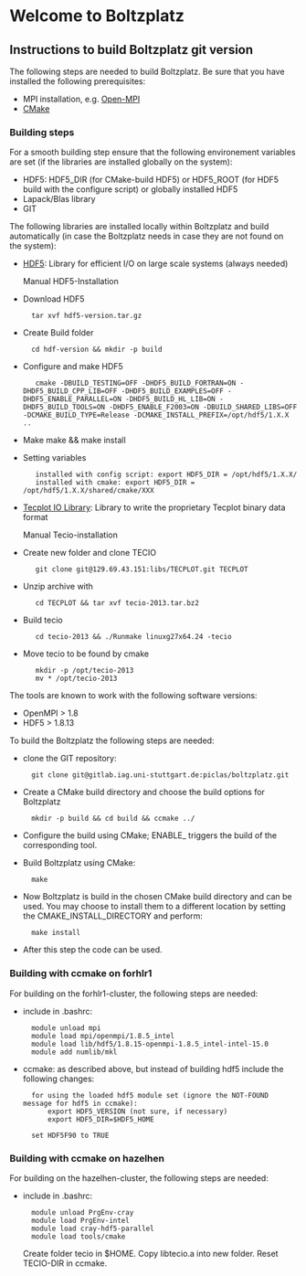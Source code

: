 # Welcome to Boltzplatz

## Instructions to build Boltzplatz git version

The following steps are needed to build Boltzplatz. Be sure that you have installed the following prerequisites:

* MPI installation, e.g. [Open-MPI][openmpi]
* [CMake][cmake]

### Building steps

For a smooth building step ensure that the following environement variables are set (if the libraries are installed globally on the system):

* HDF5: HDF5_DIR (for CMake-build HDF5) or HDF5_ROOT (for HDF5 build with the configure script) or globally installed HDF5
* Lapack/Blas library
* GIT

The following libraries are installed locally within Boltzplatz and build automatically (in case the Boltzplatz needs  in case they are not found on the system):

* [HDF5][hdf5]: Library for efficient I/O on large scale systems (always needed)

  Manual HDF5-Installation

*  Download HDF5

         tar xvf hdf5-version.tar.gz
*  Create Build folder

         cd hdf-version && mkdir -p build
* Configure and make HDF5

         cmake -DBUILD_TESTING=OFF -DHDF5_BUILD_FORTRAN=ON -DHDF5_BUILD_CPP_LIB=OFF -DHDF5_BUILD_EXAMPLES=OFF -DHDF5_ENABLE_PARALLEL=ON -DHDF5_BUILD_HL_LIB=ON -DHDF5_BUILD_TOOLS=ON -DHDF5_ENABLE_F2003=ON -DBUILD_SHARED_LIBS=OFF -DCMAKE_BUILD_TYPE=Release -DCMAKE_INSTALL_PREFIX=/opt/hdf5/1.X.X ..
* Make 
         make && make install

* Setting variables
         
         installed with config script: export HDF5_DIR = /opt/hdf5/1.X.X/
         installed with cmake: export HDF5_DIR = /opt/hdf5/1.X.X/shared/cmake/XXX

* [Tecplot IO Library][tecio]: Library to write the proprietary Tecplot binary data format

  Manual Tecio-installation
  
* Create new folder and clone  TECIO

         git clone git@129.69.43.151:libs/TECPLOT.git TECPLOT
         
* Unzip archive with

         cd TECPLOT && tar xvf tecio-2013.tar.bz2
        
* Build tecio

         cd tecio-2013 && ./Runmake linuxg27x64.24 -tecio 

* Move tecio to be found by cmake

         mkdir -p /opt/tecio-2013
         mv * /opt/tecio-2013
   

The tools are known to work with the following software versions:

* OpenMPI > 1.8
* HDF5 > 1.8.13


To build the Boltzplatz the following steps are needed:

* clone the GIT repository: 

		git clone git@gitlab.iag.uni-stuttgart.de:piclas/boltzplatz.git

* Create a CMake build directory and choose the build options for Boltzplatz

		mkdir -p build && cd build && ccmake ../

* Configure the build using CMake; ENABLE_ triggers the build of the corresponding tool.
* Build Boltzplatz using CMake:

		make

* Now Boltzplatz is build in the chosen CMake build directory and can be used. You may choose to install them to a different location by setting the CMAKE_INSTALL_DIRECTORY and perform:

		make install

* After this step the code can be used.
 
### Building with ccmake on forhlr1

For building on the forhlr1-cluster, the following steps are needed:

* include in .bashrc:
  
		module unload mpi
        module load mpi/openmpi/1.8.5_intel
        module load lib/hdf5/1.8.15-openmpi-1.8.5_intel-intel-15.0
        module add numlib/mkl

* ccmake: as described above, but instead of building hdf5 include the following changes:

        for using the loaded hdf5 module set (ignore the NOT-FOUND message for hdf5 in ccmake):
            export HDF5_VERSION (not sure, if necessary)
            export HDF5_DIR=$HDF5_HOME
        
        set HDF5F90 to TRUE

### Building with ccmake on hazelhen

For building on the hazelhen-cluster, the following steps are needed:

* include in .bashrc:
        
		module unload PrgEnv-cray
        module load PrgEnv-intel
        module load cray-hdf5-parallel
        module load tools/cmake

    Create folder tecio in $HOME. Copy libtecio.a into new folder. Reset TECIO-DIR in ccmake.



[openmpi]: https://www.open-mpi.org/
[paraview]: https://www.paraview.org
[cmake]: https://www.cmake.org
[hdf5]: https://www.hdfgroup.org/
[tecio]: http://www.tecplot.com/downloads/tecio-library/